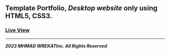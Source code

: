 ## Template Portfolio, **_Desktop website_** only using HTML5, CSS3.

### [Live View](https://mhmadwrekat.github.io/portfolio-template/)

---

**_2023 MHMAD WREKATInc. All Rights Reserved_**
